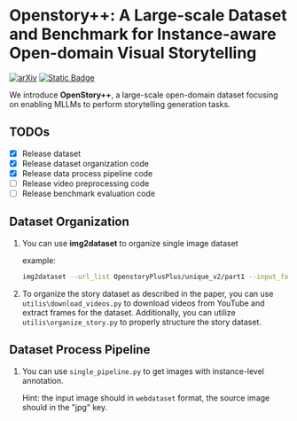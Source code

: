 # Openstory++: A Large-scale Dataset and Benchmark for Instance-aware Open-domain Visual Storytelling
[![arXiv](https://img.shields.io/badge/arXiv-2408.03695-b31b1b.svg)](https://arxiv.org/abs/2408.03695)
[![Static Badge](https://img.shields.io/badge/Dataset-Huggingface-yellow)](https://huggingface.co/datasets/MAPLE-WestLake-AIGC/OpenstoryPlusPlus)

We introduce **OpenStory++**, a large-scale open-domain dataset focusing on enabling MLLMs to perform storytelling generation tasks.

## TODOs
- [x] Release dataset
- [x] Release dataset organization code
- [x] Release data process pipeline code
- [ ] Release video preprocessing code
- [ ] Release benchmark evaluation code

## Dataset Organization

1. You can use **img2dataset** to organize single image dataset

   example:

   ```bash
   img2dataset --url_list OpenstoryPlusPlus/unique_v2/part1 --input_format "parquet" --url_col "url" --output_format webdataset --output_folder "single_tar" --processes_count 12 --thread_count 12 --save_additional_columns '["png","json"]'  --image_size 512 --resize_mode="keep_ratio" --enable_wandb False
   ```

2. To organize the story dataset as described in the paper, you can use `utilis\download_videos.py` to download videos from YouTube and extract frames for the dataset. Additionally, you can utilize `utilis\organize_story.py` to properly structure the story dataset.

## Dataset Process Pipeline

1. You can use `single_pipeline.py` to get images with instance-level annotation.

   Hint: the input image should in `webdataset` format, the source image should in the "jpg" key.
